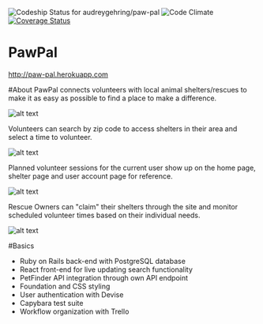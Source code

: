 ![Codeship Status for audreygehring/paw-pal](https://codeship.com/projects/2e3f1b20-c084-0134-afda-16aab041bbb2/status?branch=master)
![Code Climate](https://codeclimate.com/github/audreygehring/paw-pal.png)
[![Coverage Status](https://coveralls.io/repos/github/audreygehring/paw-pal/badge.svg?branch=master)](https://coveralls.io/github/audreygehring/paw-pal?branch=master)

# PawPal

http://paw-pal.herokuapp.com

#About
PawPal connects volunteers with local animal shelters/rescues to make it as easy as possible to find a place to make a difference.

![alt text](http://i.imgur.com/dh8zEGs.jpg)

Volunteers can search by zip code to access shelters in their area and select a time to volunteer.

![alt text](http://i.imgur.com/4y5t3CK.png)

Planned volunteer sessions for the current user show up on the home page, shelter page and user account page for reference.

![alt text](http://i.imgur.com/KczJveb.jpg)

Rescue Owners can "claim" their shelters through the site and monitor scheduled volunteer times based on their individual needs.

![alt text](http://i.imgur.com/zrmi8Y4.jpg)

#Basics

* Ruby on Rails back-end with PostgreSQL database
* React front-end for live updating search functionality
* PetFinder API integration through own API endpoint
* Foundation and CSS styling
* User authentication with Devise
* Capybara test suite
* Workflow organization with Trello
